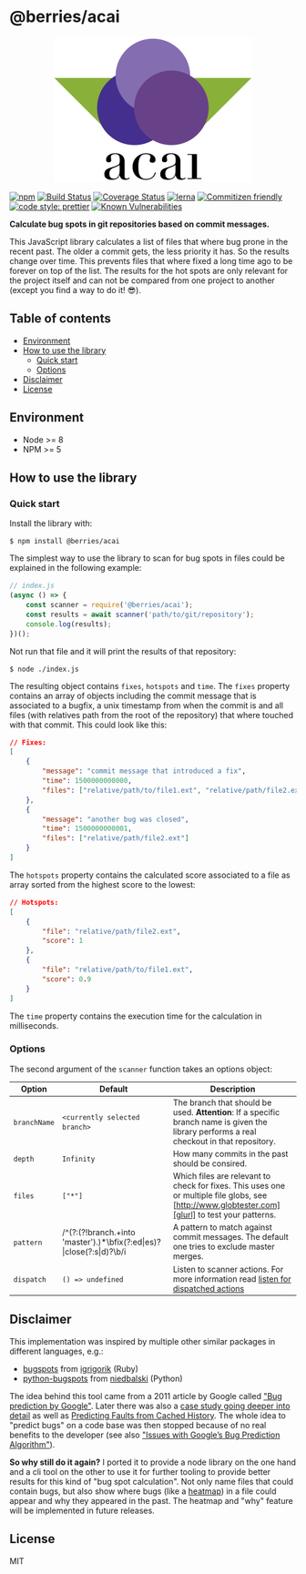# @berries/acai

<p align="center">
    <img
        src="https://raw.githubusercontent.com/MartinHelmut/berries/master/packages/acai/logo.svg?sanitize=true"
        width="350"
        height="255"
        alt="Berries acai logo with three berries and two leafs."
    />
</p>

[![npm][npmimg]][npmurl]
[![Build Status][bsurl]][bsimg]
[![Coverage Status][csimg]][csurl]
[![lerna][lnimg]][lnurl]
[![Commitizen friendly][cfimg]][cfurl]
[![code style: prettier][ptimg]][pturl]
[![Known Vulnerabilities][snimg]][snurl]

**Calculate bug spots in git repositories based on commit messages.**

This JavaScript library calculates a list of files that where bug prone in the recent past. The older a commit gets, the less priority it has. So the results change over time. This prevents files that where fixed a long time ago to be forever on top of the list. The results for the hot spots are only relevant for the project itself and can not be compared from one project to another (except you find a way to do it! 😎).

## Table of contents

-   [Environment](#environment)
-   [How to use the library](#how-to-use-the-library)
    -   [Quick start](#quick-start)
    -   [Options](#options)
-   [Disclaimer](#disclaimer)
-   [License](#license)

## Environment

-   Node >= 8
-   NPM >= 5

## How to use the library

### Quick start

Install the library with:

```shell
$ npm install @berries/acai
```

The simplest way to use the library to scan for bug spots in files could be explained in the following example:

```javascript
// index.js
(async () => {
    const scanner = require('@berries/acai');
    const results = await scanner('path/to/git/repository');
    console.log(results);
})();
```

Not run that file and it will print the results of that repository:

```shell
$ node ./index.js
```

The resulting object contains `fixes`, `hotspots` and `time`. The `fixes` property contains an array of objects including the commit message that is associated to a bugfix, a unix timestamp from when the commit is and all files (with relatives path from the root of the repository) that where touched with that commit. This could look like this:

```json
// Fixes:
[
    {
        "message": "commit message that introduced a fix",
        "time": 1500000000000,
        "files": ["relative/path/to/file1.ext", "relative/path/file2.ext"]
    },
    {
        "message": "another bug was closed",
        "time": 1500000000001,
        "files": ["relative/path/file2.ext"]
    }
]
```

The `hotspots` property contains the calculated score associated to a file as array sorted from the highest score to the lowest:

```json
// Hotspots:
[
    {
        "file": "relative/path/file2.ext",
        "score": 1
    },
    {
        "file": "relative/path/to/file1.ext",
        "score": 0.9
    }
]
```

The `time` property contains the execution time for the calculation in milliseconds.

### Options

The second argument of the `scanner` function takes an options object:

| Option       | Default                                                                            | Description                                                                                                                                      |
| ------------ | ---------------------------------------------------------------------------------- | ------------------------------------------------------------------------------------------------------------------------------------------------ |
| `branchName` | `<currently selected branch>`                                                      | The branch that should be used. **Attention**: If a specific branch name is given the library performs a real checkout in that repository.       |
| `depth`      | `Infinity`                                                                         | How many commits in the past should be consired.                                                                                                 |
| `files`      | `["*"]`                                                                            | Which files are relevant to check for fixes. This uses one or multiple file globs, see [http://www.globtester.com][glurl] to test your patterns. |
| `pattern`    | /^(?:(?!branch.+into 'master').)\*\bfix(?:ed&#124;es)?&#124;close(?:s&#124;d)?\b/i | A pattern to match against commit messages. The default one tries to exclude master merges.                                                      |
| `dispatch`   | `() => undefined`                                                                  | Listen to scanner actions. For more information read [listen for dispatched actions](../../docs/acai/dispatch.md)                                |

## Disclaimer

This implementation was inspired by multiple other similar packages in different languages, e.g.:

-   [bugspots][b1url] from [igrigorik][u1url] (Ruby)
-   [python-bugspots][b2url] from [niedbalski][u2url] (Python)

The idea behind this tool came from a 2011 article by Google called ["Bug prediction by Google"][bpurl]. Later there was also a [case study going deeper into detail][cgurl] as well as [Predicting Faults from Cached History][pfurl]. The whole idea to "predict bugs" on a code base was then stopped because of no real benefits to the developer (see also ["Issues with Google’s Bug Prediction Algorithm"][biurl]).

**So why still do it again?** I ported it to provide a node library on the one hand and a cli tool on the other to use it for further tooling to provide better results for this kind of "bug spot calculation". Not only name files that could contain bugs, but also show where bugs (like a [heatmap][hmurl]) in a file could appear and why they appeared in the past. The heatmap and "why" feature will be implemented in future releases.

## License

MIT

[npmurl]: https://www.npmjs.com/package/@berries/acai
[npmimg]: https://img.shields.io/npm/v/@berries/acai.svg
[bsurl]: https://travis-ci.org/MartinHelmut/berries.svg?branch=master
[bsimg]: https://travis-ci.org/MartinHelmut/berries
[csimg]: https://coveralls.io/repos/github/MartinHelmut/berries/badge.svg?branch=master
[csurl]: https://coveralls.io/github/MartinHelmut/berries?branch=master
[lnurl]: https://lernajs.io/
[lnimg]: https://img.shields.io/badge/maintained%20with-lerna-cc00ff.svg
[cfimg]: https://img.shields.io/badge/commitizen-friendly-brightgreen.svg
[cfurl]: http://commitizen.github.io/cz-cli/
[ptimg]: https://img.shields.io/badge/code_style-prettier-ff69b4.svg
[pturl]: https://github.com/prettier/prettier
[glurl]: http://www.globtester.com/
[bpurl]: http://google-engtools.blogspot.de/2011/12/bug-prediction-at-google.html
[cgurl]: https://static.googleusercontent.com/media/research.google.com/en/us/pubs/archive/41145.pdf
[pfurl]: http://groups.csail.mit.edu/pag/pubs/predict-faults-icse2007.pdf
[biurl]: http://www.boyter.org/2015/07/issues-googles-bug-prediction-algorithm/
[b1url]: https://github.com/igrigorik/bugspots
[u1url]: https://github.com/igrigorik
[b2url]: https://github.com/niedbalski/python-bugspots
[u2url]: https://github.com/niedbalski
[hmurl]: https://en.wikipedia.org/wiki/Heat_map
[snimg]: https://snyk.io/test/github/martinhelmut/berries/badge.svg?targetFile=packages%2Facai%2Fpackage.json
[snurl]: https://snyk.io/test/github/martinhelmut/berries?targetFile=packages%2Facai%2Fpackage.json
